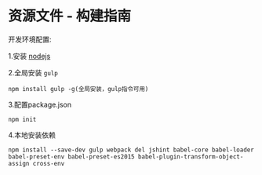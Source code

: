 # 资源文件 - 构建指南

开发环境配置:

1.安装 [nodejs](http://nodejs.org)

2.全局安装 `gulp`
```
npm install gulp -g(全局安装，gulp指令可用)
```

3.配置package.json
```
npm init
```

4.本地安装依赖
```
npm install --save-dev gulp webpack del jshint babel-core babel-loader babel-preset-env babel-preset-es2015 babel-plugin-transform-object-assign cross-env
```
<!--
安装Gulp插件
```
npm install --save-dev gulp-ruby-sass gulp-autoprefixer gulp-minify-css gulp-concat gulp-uglify gulp-imagemin gulp-notify gulp-rename gulp-livereload gulp-cache del jshint
```

sass的编译 (gulp-ruby-sass)

自动添加css前缀 (gulp-autoprefixer)

压缩css (gulp-minify-css)

合并js文件 (gulp-concat)

压缩js代码 (gulp-uglify)

压缩图片 (gulp-imagemin)

自动刷新页面 (gulp-livereload)

图片缓存,只有图片替换了才压缩 (gulp-cache)

更改提醒 (gulp-notify)

清除文件 (del)

js代码校验 (jshint)

[更多插件](http://gulpjs.com/plugins/)


在完成上面的配置之后,再配置gulpfile.js后就可以开始使用gulp构建了.


创建目录符号链接添加至右键

1.先将node_modules安装至固定位置(不更改的位置)

2.把下面的存到一个reg的文件中,启用即可添加到右键
```
[HKEY_CLASSES_ROOT\Directory\Background\shell\ResOnline]
"Extended"=""
```

```
[HKEY_CLASSES_ROOT\Directory\Background\shell\ResOnline\command]
@="cmd.exe /s /c pushd \"%V\" && mklink /D node_modules \"E:\\npm\\ResOnline\\node_modules\""
```

压缩指令添加至右键
```
[HKEY_CLASSES_ROOT\Directory\Background\shell\gulp]
"Extended"=""
```
```
[HKEY_CLASSES_ROOT\Directory\Background\shell\gulp\command]
@="cmd.exe /s /c pushd \"%V\" && gulp --force && pause"
```
-->
